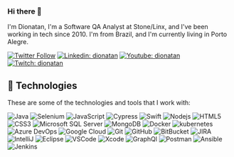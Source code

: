 ### Hi there 👋

I'm Dionatan,  I'm a Software QA Analyst at Stone/Linx, and I've been working in tech since 2010. I'm from Brazil, and I'm currently living in Porto Alegre.

[![Twitter Follow](https://img.shields.io/badge/Twitter-1DA1F2?style=for-the-badge&logo=twitter&logoColor=white)](https://twitter.com/dionatanc)
[![Linkedin: dionatan](https://img.shields.io/badge/LinkedIn-0077B5?style=for-the-badge&logo=linkedin&logoColor=white&link=https://www.linkedin.com/in/carvalhodionatan/)](https://www.linkedin.com/in/carvalhodionatan/)
[![Youtube: dionatan](https://img.shields.io/badge/YouTube-FF0000?style=for-the-badge&logo=youtube&logoColor=white&link=http://youtube.com/)](http://youtube.com/)
[![Twitch: dionatan](https://img.shields.io/badge/Twitch-9146FF?style=for-the-badge&logo=twitch&logoColor=white&link=https://www.twitch.tv/)](https://www.twitch.tv/)

## 🚀 Technologies

These are some of the technologies and tools that I work with:

![Java](https://img.shields.io/badge/-Java-007396?style=for-the-badge&logo=java)
![Selenium](https://img.shields.io/badge/Selenium-43B02A?style=for-the-badge&logo=Selenium&logoColor=white)
![JavaScript](https://img.shields.io/badge/JavaScript-F7DF1E?style=for-the-badge&logo=javascript&logoColor=black)
![Cypress](https://img.shields.io/badge/Cypress-17202C?style=for-the-badge&logo=cypress&logoColor=white)
![Swift](https://img.shields.io/badge/Swift-FA7343?style=for-the-badge&logo=swift&logoColor=white)
![Nodejs](https://img.shields.io/badge/-Nodejs-339933?style=for-the-badge&logo=Node.js&logoColor=white)
![HTML5](https://img.shields.io/badge/-HTML5-E34F26?style=for-the-badge&logo=html5&logoColor=white)
![CSS3](https://img.shields.io/badge/-CSS3-1572B6?style=for-the-badge&logo=css3)
![Microsoft SQL Server](https://img.shields.io/badge/-SQL%20Server-CC2927?style=for-the-badge&logo=microsoft-sql-server&logoColor=white)
![MongoDB](https://img.shields.io/badge/-MongoDB-black?style=flat-square&logo=mongodb)
![Docker](https://img.shields.io/badge/Docker-2CA5E0?style=for-the-badge&logo=docker&logoColor=white)
![kubernetes](https://img.shields.io/badge/kubernetes-326ce5.svg?&style=for-the-badge&logo=kubernetes&logoColor=white)
![Azure DevOps](https://img.shields.io/badge/Azure_DevOps-0078D7?style=for-the-badge&logo=azure-devops&logoColor=white)
![Google Cloud](https://img.shields.io/badge/Google%20Cloud-4285F4?style=for-the-badge&logo=google-cloud&logoColor=white)
![Git](https://img.shields.io/badge/Git-F05032?style=for-the-badge&logo=git&logoColor=white)
![GitHub](https://img.shields.io/badge/-GitHub-181717?style=for-the-badge&logo=github)
![BitBucket](https://img.shields.io/badge/Bitbucket-330F63?style=for-the-badge&logo=bitbucket&logoColor=white)
![JIRA](https://img.shields.io/badge/Jira-0052CC?style=for-the-badge&logo=Jira&logoColor=white)
![IntelliJ](https://img.shields.io/badge/IntelliJIDEA-000000.svg?style=for-the-badge&logo=intellij-idea&logoColor=white)
![Eclipse](https://img.shields.io/badge/Eclipse-2C2255?style=for-the-badge&logo=eclipse&logoColor=white)
![VSCode](https://img.shields.io/badge/-VSCode-007ACC?style=for-the-badge&logo=visual-studio-code&logoColor=white)
![Xcode](https://img.shields.io/badge/Xcode-007ACC?style=for-the-badge&logo=Xcode&logoColor=white)
![GraphQl](https://img.shields.io/badge/GraphQl-E10098?style=for-the-badge&logo=graphql&logoColor=white)
![Postman](https://img.shields.io/badge/Postman-FF6C37?style=for-the-badge&logo=Postman&logoColor=white)
![Ansible](https://img.shields.io/badge/Ansible-000000?style=for-the-badge&logo=ansible&logoColor=white)
![Jenkins](https://img.shields.io/badge/Jenkins-D24939?style=for-the-badge&logo=Jenkins&logoColor=white)

